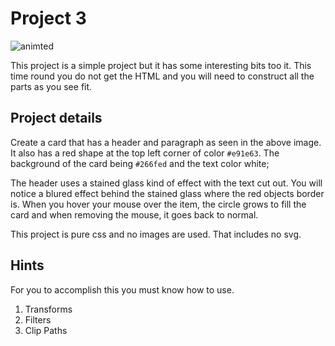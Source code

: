 # Project 3
![animted](https://github.com/caperaven/training/blob/master/images/css/project3.gif)

This project is a simple project but it has some interesting bits too it.
This time round you do not get the HTML and you will need to construct all the parts as you see fit.

## Project details
Create a card that has a header and paragraph as seen in the above image.
It also has a red shape at the top left corner of color `#e91e63`.
The background of the card being `#266fed` and the text color white;

The header uses a stained glass kind of effect with the text cut out.
You will notice a blured effect behind the stained glass where the red objects border is.
When you hover your mouse over the item, the circle grows to fill the card and when removing the mouse, it goes back to normal.

This project is pure css and no images are used.
That includes no svg.

## Hints
For you to accomplish this you must know how to use.

1. Transforms
1. Filters
1. Clip Paths